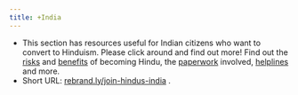 ```yaml
---
title: +India
---
```


- This section has resources useful for Indian citizens who want to convert to Hinduism. Please click around and find out more! Find out the [risks](risks/) and [benefits](benefits/) of becoming Hindu, the [paperwork](paperwork/) involved, [helplines](../contact/) and more.
- Short URL: [rebrand.ly/join-hindus-india](https://rebrand.ly/join-hindus-india) .